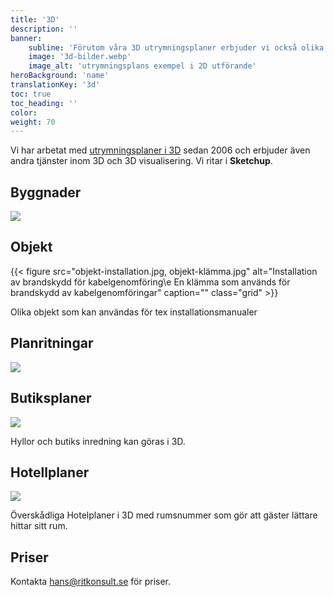 ```yaml
---
title: '3D'
description: ''
banner:
    subline: 'Förutom våra 3D utrymningsplaner erbjuder vi också olika typer av 3D visualliseringar, från byggnader, butiksplaner till installations exempel av produkter.'
    image: '3d-bilder.webp'
    image_alt: 'utrymningsplans exempel i 2D utförande'
heroBackground: 'name'
translationKey: '3d'
toc: true
toc_heading: ''
color: 
weight: 70
---
```


Vi har arbetat med [utrymningsplaner i 3D](/produkter/utrymningsplan) sedan 2006 och erbjuder även andra tjänster inom 3D och 3D visualisering. Vi ritar i **Sketchup**.  

## Byggnader

![](2_hus_mittemellan_s.jpg)

## Objekt

{{< figure src="objekt-installation.jpg, objekt-klämma.jpg" alt="Installation av brandskydd för kabelgenomföring\e En klämma som används för brandskydd av kabelgenomföringar" caption="" class="grid" >}}

Olika objekt som kan användas för tex installationsmanualer

## Planritningar

![](planrit_3D_s.jpg)

## Butiksplaner

![](butik.jpg)

Hyllor och butiks inredning kan göras i 3D. 

## Hotellplaner

![](hotell.webp)

Överskådliga Hotelplaner i 3D med rumsnummer som gör att gäster lättare hittar sitt rum.

## Priser

Kontakta hans@ritkonsult.se för priser.
